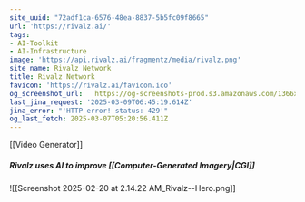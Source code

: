 ```yaml
---
site_uuid: "72adf1ca-6576-48ea-8837-5b5fc09f8665"
url: 'https://rivalz.ai/'
tags:
- AI-Toolkit
- AI-Infrastructure
image: 'https://api.rivalz.ai/fragmentz/media/rivalz.png'
site_name: Rivalz Network
title: Rivalz Network
favicon: 'https://rivalz.ai/favicon.ico'
og_screenshot_url:   https://og-screenshots-prod.s3.amazonaws.com/1366x768/80/false/ce29c2865eb481cd859533e131b161d05f1d37bdab4fdab1fbebca2944b8c3f3.jpeg
last_jina_request: '2025-03-09T06:45:19.614Z'
jina_error: "'HTTP error! status: 429'"
og_last_fetch: 2025-03-07T05:20:56.411Z
---
```

[[Video Generator]]
##### Rivalz uses AI to improve [[Computer-Generated Imagery|CGI]]
![[Screenshot 2025-02-20 at 2.14.22 AM_Rivalz--Hero.png]]
